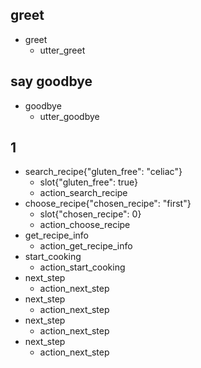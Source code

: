 ## greet
* greet
  - utter_greet

## say goodbye
* goodbye
  - utter_goodbye

## 1
* search_recipe{"gluten_free": "celiac"}
  - slot{"gluten_free": true}
  - action_search_recipe
* choose_recipe{"chosen_recipe": "first"}
  - slot{"chosen_recipe": 0}
  - action_choose_recipe
* get_recipe_info
  - action_get_recipe_info
* start_cooking
  - action_start_cooking
* next_step
  - action_next_step
* next_step
  - action_next_step
* next_step
  - action_next_step
* next_step
  - action_next_step
